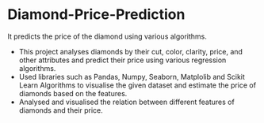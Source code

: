 # Diamond-Price-Prediction
It predicts the price of the diamond using various algorithms.
* This project analyses diamonds by their cut, color, clarity, price, and other attributes and predict their price using various regression algorithms.
* Used libraries such as Pandas, Numpy, Seaborn, Matplolib and Scikit Learn Algorithms to visualise the given dataset and estimate the price of diamonds based on the features.
* Analysed and visualised the relation between different features of diamonds and their price.
